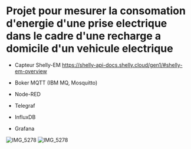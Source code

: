 # Projet pour mesurer la consomation d'energie d'une prise electrique dans le cadre d'une recharge a domicile d'un vehicule electrique

* Capteur Shelly-EM https://shelly-api-docs.shelly.cloud/gen1/#shelly-em-overview

* Boker MQTT (IBM MQ, Mosquitto)
* Node-RED
* Telegraf
* InfluxDB
* Grafana


![IMG_5278](https://user-images.githubusercontent.com/98417110/175972938-9cf24b33-3163-47f4-8c56-558285a9f3d8.PNG)
![IMG_5278](https://user-images.githubusercontent.com/98417110/175973437-036bab61-0f78-4091-a7af-4bc33a76bcc0.PNG)
